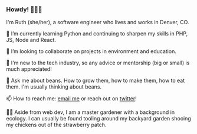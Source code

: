 ### Howdy! 👋👩‍💻
I'm Ruth (she/her), a software engineer who lives and works in Denver, CO.

🌱
I’m currently learning Python and continuing to sharpen my skills in PHP, JS, Node and React.

👯
I’m looking to collaborate on projects in environment and education.


🤔
I'm new to the tech industry, so any advice or mentorship (big or small) is much appreciated!


💬
Ask me about beans. How to grow them, how to make them, how to eat them. I'm usually thinking about beans.


📫
How to reach me: [email me](mailto:rpoliakon@gmail.com) or reach out on [twitter](https://twitter.com/ruthpoliakon)!


👩‍🌾
Aside from web dev, I am a master gardener with a background in ecology. I can usually be found tooling around my backyard garden shooing my chickens out of the strawberry patch.
